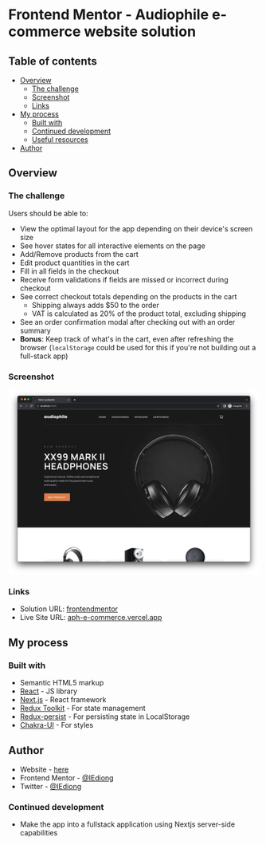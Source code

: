 # Frontend Mentor - Audiophile e-commerce website solution

## Table of contents

- [Overview](#overview)
  - [The challenge](#the-challenge)
  - [Screenshot](#screenshot)
  - [Links](#links)
- [My process](#my-process)
  - [Built with](#built-with)
  - [Continued development](#continued-development)
  - [Useful resources](#useful-resources)
- [Author](#author)

## Overview

### The challenge

Users should be able to:

- View the optimal layout for the app depending on their device's screen size
- See hover states for all interactive elements on the page
- Add/Remove products from the cart
- Edit product quantities in the cart
- Fill in all fields in the checkout
- Receive form validations if fields are missed or incorrect during checkout
- See correct checkout totals depending on the products in the cart
  - Shipping always adds $50 to the order
  - VAT is calculated as 20% of the product total, excluding shipping
- See an order confirmation modal after checking out with an order summary
- **Bonus**: Keep track of what's in the cart, even after refreshing the browser (`localStorage` could be used for this if you're not building out a full-stack app)

### Screenshot

![Desktop Screenshot](./screenshots/desktop-screenshot.png)

### Links

- Solution URL: [frontendmentor](https://www.frontendmentor.io/solutions/audiophile-ecommerce-with-nextjs-chakraui-and-reduxtoolkit-5p2XNzGoRG)
- Live Site URL: [aph-e-commerce.vercel.app](https://aph-e-commerce.vercel.app/)

## My process

### Built with

- Semantic HTML5 markup
- [React](https://reactjs.org/) - JS library
- [Next.js](https://nextjs.org/) - React framework
- [Redux Toolkit](https://redux-toolkit.js.org/) - For state management
- [Redux-persist](https://www.npmjs.com/package/redux-persist) - For persisting state in LocalStorage
- [Chakra-UI](https://chakra-ui.com/) - For styles

## Author

- Website - [here](https://iediong.netlify.app)
- Frontend Mentor - [@IEdiong](https://www.frontendmentor.io/profile/IEdiong)
- Twitter - [@IEdiong](https://www.twitter.com/IEdiong)

### Continued development

- Make the app into a fullstack application using Nextjs server-side capabilities
